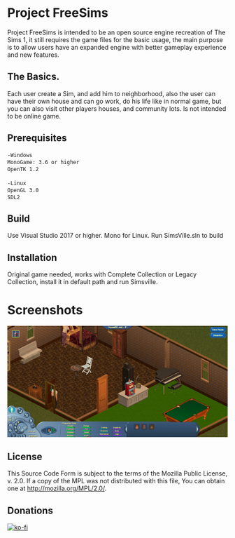 # Project FreeSims

Project FreeSims is intended to be an open source engine recreation of The Sims 1, it still requires the game files for the basic usage, the main purpose is to allow users have an expanded engine with better gameplay experience and new features.

## The Basics.

 Each user create a Sim, and add him to neighborhood, also the user can have their own house and can go work, do his life like in normal game, but you can also visit other players houses, and community lots. Is not intended to be online game.

## Prerequisites

   
    -Windows
    MonoGame: 3.6 or higher
    OpenTK 1.2
    
    -Linux
    OpenGL 3.0
    SDL2
	
## Build

Use Visual Studio 2017 or higher. Mono for Linux.  Run SimsVille.sln to build
	
## Installation

Original game needed, works with Complete Collection or Legacy Collection, install it in default path and run Simsville.
	
# Screenshots

![Screenshot](preview.png)

## License

This Source Code Form is subject to the terms of the Mozilla Public License, v. 2.0. If a copy of the MPL was not distributed with this file, You can obtain one at http://mozilla.org/MPL/2.0/.

## Donations
[![ko-fi](https://ko-fi.com/img/githubbutton_sm.svg)](https://ko-fi.com/P5P4GF1E0)
